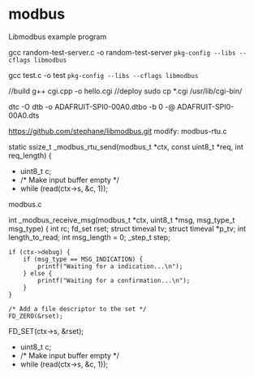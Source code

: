 # modbus
Libmodbus example program

gcc random-test-server.c -o random-test-server `pkg-config --libs --cflags libmodbus`

gcc test.c -o test `pkg-config --libs --cflags libmodbus`

//build
g++ cgi.cpp -o hello.cgi
//deploy
sudo cp *.cgi /usr/lib/cgi-bin/

dtc -O dtb -o ADAFRUIT-SPI0-00A0.dtbo -b 0 -@ ADAFRUIT-SPI0-00A0.dts


https://github.com/stephane/libmodbus.git
modify:
modbus-rtu.c

static ssize_t _modbus_rtu_send(modbus_t *ctx, const uint8_t *req, int req_length)
{
+    uint8_t c;
+    /* Make input buffer empty */
+ while (read(ctx->s, &c, 1));

modbus.c

int _modbus_receive_msg(modbus_t *ctx, uint8_t *msg, msg_type_t msg_type)
{
    int rc;
    fd_set rset;
    struct timeval tv;
    struct timeval *p_tv;
    int length_to_read;
    int msg_length = 0;
    _step_t step;

    if (ctx->debug) {
        if (msg_type == MSG_INDICATION) {
            printf("Waiting for a indication...\n");
        } else {
            printf("Waiting for a confirmation...\n");
        }
    }

    /* Add a file descriptor to the set */
    FD_ZERO(&rset);
FD_SET(ctx->s, &rset);
+    uint8_t c;
+    /* Make input buffer empty */
+ while (read(ctx->s, &c, 1));
